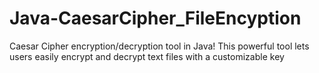 # Java-CaesarCipher_FileEncyption
Caesar Cipher encryption/decryption tool in Java!  This powerful tool lets users easily encrypt and decrypt text files with a customizable key

